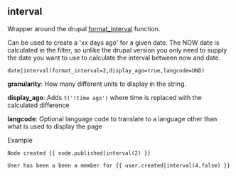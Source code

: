 ## interval

Wrapper around the drupal [format_interval](https://api.drupal.org/api/drupal/includes%21common.inc/function/format_interval/7) function.

Can be used to create a 'xx days ago' for a given date. The NOW date is calculated in the filter, so unlike the drupal version you only need to supply the date you want to use to calculate the interval between now and date.

``date|interval(format_interval=2,display_ago=true,langcode=UND)``

**granularity**: How many different units to display in the string.

**display_ago**: Adds ``t('!time ago')`` where time is replaced with the calculated difference

**langcode**: Optional language code to translate to a language other than what is used to display the page

Example

```
Node created {{ node.published|interval(2) }}
```

```
User has been a been a member for {{ user.created|interval(4,false) }}
```
